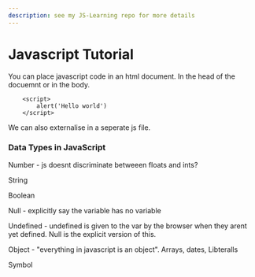 ```yaml
---
description: see my JS-Learning repo for more details
---
```


# Javascript Tutorial

You can place javascript code in an html document. In the head of the docuemnt or in the body.

```
    <script>
        alert('Hello world')
    </script>
```

We can also externalise in a seperate js file. 

### Data Types in JavaScript

Number - js doesnt discriminate betweeen floats and ints?

String

Boolean

Null - explicitly say the variable has no variable

Undefined - undefined is given to the var by the browser when they arent yet defined. Null is the explicit version of this.

Object - "everything in javascript is an object". Arrays, dates, Libteralls

Symbol

